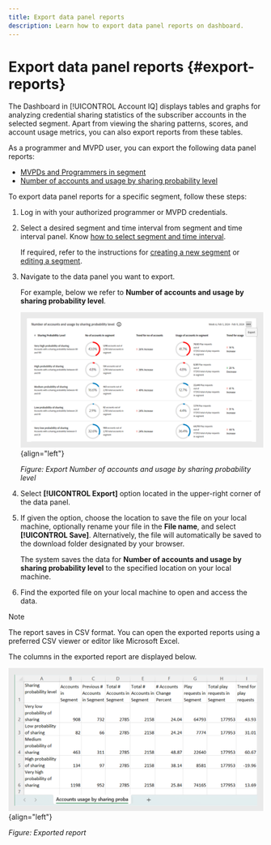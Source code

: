 ```yaml
---
title: Export data panel reports
description: Learn how to export data panel reports on dashboard.
---
```

# Export data panel reports {#export-reports}

The Dashboard in [!UICONTROL Account IQ] displays tables and graphs for analyzing credential sharing statistics of the subscriber accounts in the selected segment. Apart from viewing the sharing patterns, scores, and account usage metrics, you can also export reports from these tables.

As a programmer and MVPD user, you can export the following data panel reports:

* [MVPDs and Programmers in segment](data-panels.md#mvpds-programmers-segment) 
* [Number of accounts and usage by sharing probability level](data-panels.md#number-of-accounts-usage-sharing-probability)

To export data panel reports for a specific segment, follow these steps:

1. Log in with your authorized programmer or MVPD credentials.
1. Select a desired segment and time interval from segment and time interval panel. Know [how to select segment and time interval](segments-timeinterval.md).

   If required, refer to the instructions for [creating a new segment](work-with-segments.md#create-new-segment) or [editing a segment](work-with-segments.md#create-new-segment).

1. Navigate to the data panel you want to export. 

   For example, below we refer to **Number of accounts and usage by sharing probability level**.

   ![Export Number of accounts and usage by sharing probability level](assets/export-report.png){align="left"}

   *Figure: Export Number of accounts and usage by sharing probability level*

1. Select **[!UICONTROL Export]** option located in the upper-right corner of the data panel.
1. If given the option, choose the location to save the file on your local machine, optionally rename your file in the **File name**, and select **[!UICONTROL Save]**. Alternatively, the file will automatically be saved to the download folder designated by your browser.

   The system saves the data for **Number of accounts and usage by sharing probability level** to the specified location on your local machine.

1. Find the exported file on your local machine to open and access the data.

>[!NOTE]
>
>The report saves in CSV format. You can open the exported reports using a preferred CSV viewer or editor like Microsoft Excel.


The columns in the exported report are displayed below.

   ![Exported report](assets/exported-report.png){align="left"}

   *Figure: Exported report*
